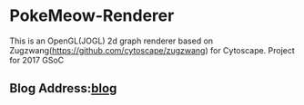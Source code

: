 # PokeMeow-Renderer
This is an OpenGL(JOGL) 2d graph renderer based on Zugzwang(https://github.com/cytoscape/zugzwang) for Cytoscape. Project for 2017 GSoC
## Blog Address:[blog](https://mez071.wixsite.com/2017gsoc)
